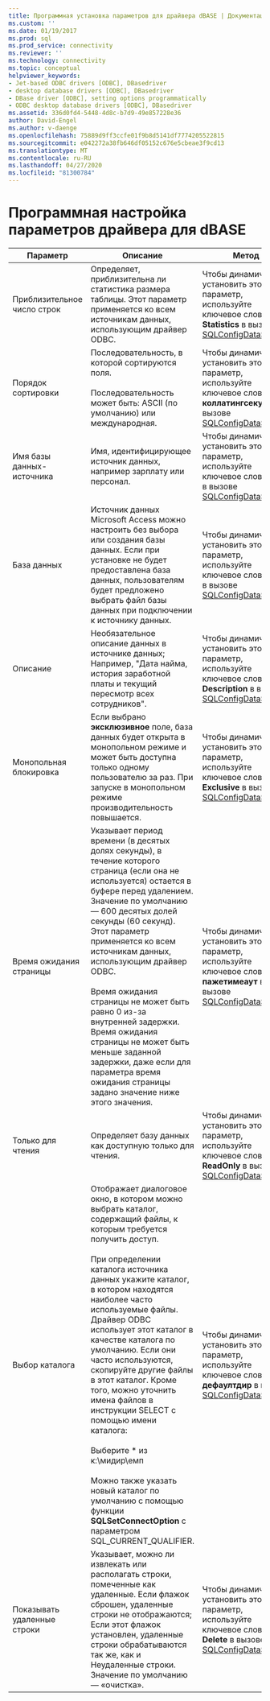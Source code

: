 ```yaml
---
title: Программная установка параметров для драйвера dBASE | Документация Майкрософт
ms.custom: ''
ms.date: 01/19/2017
ms.prod: sql
ms.prod_service: connectivity
ms.reviewer: ''
ms.technology: connectivity
ms.topic: conceptual
helpviewer_keywords:
- Jet-based ODBC drivers [ODBC], DBasedriver
- desktop database drivers [ODBC], DBasedriver
- DBase driver [ODBC], setting options programmatically
- ODBC desktop database drivers [ODBC], DBasedriver
ms.assetid: 336d0fd4-5448-4d8c-b7d9-49e857228e36
author: David-Engel
ms.author: v-daenge
ms.openlocfilehash: 75889d9ff3ccfe01f9b8d5141df7774205522815
ms.sourcegitcommit: e042272a38fb646df05152c676e5cbeae3f9cd13
ms.translationtype: MT
ms.contentlocale: ru-RU
ms.lasthandoff: 04/27/2020
ms.locfileid: "81300784"
---
```

# <a name="setting-options-programmatically-for-the-dbase-driver"></a>Программная настройка параметров драйвера для dBASE

|Параметр|Описание|Метод|  
|------------|-----------------|------------|  
|Приблизительное число строк|Определяет, приблизительна ли статистика размера таблицы. Этот параметр применяется ко всем источникам данных, использующим драйвер ODBC.|Чтобы динамически установить этот параметр, используйте ключевое слово **Statistics** в вызове [SQLConfigDataSource](../../odbc/microsoft/sqlconfigdatasource-dbase-driver.md).|  
|Порядок сортировки|Последовательность, в которой сортируются поля.<br /><br /> Последовательность может быть: ASCII (по умолчанию) или международная.|Чтобы динамически установить этот параметр, используйте ключевое слово **коллатингсекуенце** в вызове [SQLConfigDataSource](../../odbc/microsoft/sqlconfigdatasource-dbase-driver.md).|  
|Имя базы данных-источника|Имя, идентифицирующее источник данных, например зарплату или персонал.|Чтобы динамически установить этот параметр, используйте ключевое слово **DSN** в вызове [SQLConfigDataSource](../../odbc/microsoft/sqlconfigdatasource-dbase-driver.md).|  
|База данных|Источник данных Microsoft Access можно настроить без выбора или создания базы данных. Если при установке не будет предоставлена база данных, пользователям будет предложено выбрать файл базы данных при подключении к источнику данных.|Чтобы динамически установить этот параметр, используйте ключевое слово **ДБК** в вызове [SQLConfigDataSource](../../odbc/microsoft/sqlconfigdatasource-dbase-driver.md).|  
|Описание|Необязательное описание данных в источнике данных; Например, "Дата найма, история заработной платы и текущий пересмотр всех сотрудников".|Чтобы динамически установить этот параметр, используйте ключевое слово **Description** в вызове [SQLConfigDataSource](../../odbc/microsoft/sqlconfigdatasource-dbase-driver.md).|  
|Монопольная блокировка|Если выбрано **эксклюзивное** поле, база данных будет открыта в монопольном режиме и может быть доступна только одному пользователю за раз. При запуске в монопольном режиме производительность повышается.|Чтобы динамически установить этот параметр, используйте ключевое слово **Exclusive** в вызове [SQLConfigDataSource](../../odbc/microsoft/sqlconfigdatasource-dbase-driver.md).|  
|Время ожидания страницы|Указывает период времени (в десятых долях секунды), в течение которого страница (если она не используется) остается в буфере перед удалением. Значение по умолчанию — 600 десятых долей секунды (60 секунд). Этот параметр применяется ко всем источникам данных, использующим драйвер ODBC.<br /><br /> Время ожидания страницы не может быть равно 0 из-за внутренней задержки. Время ожидания страницы не может быть меньше заданной задержки, даже если для параметра время ожидания страницы задано значение ниже этого значения.|Чтобы динамически установить этот параметр, используйте ключевое слово **пажетимеаут** в вызове [SQLConfigDataSource](../../odbc/microsoft/sqlconfigdatasource-dbase-driver.md).|  
|Только для чтения|Определяет базу данных как доступную только для чтения.|Чтобы динамически установить этот параметр, используйте ключевое слово **ReadOnly** в вызове [SQLConfigDataSource](../../odbc/microsoft/sqlconfigdatasource-dbase-driver.md).|  
|Выбор каталога|Отображает диалоговое окно, в котором можно выбрать каталог, содержащий файлы, к которым требуется получить доступ.<br /><br /> При определении каталога источника данных укажите каталог, в котором находятся наиболее часто используемые файлы. Драйвер ODBC использует этот каталог в качестве каталога по умолчанию. Если они часто используются, скопируйте другие файлы в этот каталог. Кроме того, можно уточнить имена файлов в инструкции SELECT с помощью имени каталога:<br /><br /> Выберите \* из к:\мидир\емп<br /><br /> Можно также указать новый каталог по умолчанию с помощью функции **SQLSetConnectOption** с параметром SQL_CURRENT_QUALIFIER.|Чтобы динамически установить этот параметр, используйте ключевое слово **дефаултдир** в вызове [SQLConfigDataSource](../../odbc/microsoft/sqlconfigdatasource-dbase-driver.md).|  
|Показывать удаленные строки|Указывает, можно ли извлекать или располагать строки, помеченные как удаленные. Если флажок сброшен, удаленные строки не отображаются; Если этот флажок установлен, удаленные строки обрабатываются так же, как и Неудаленные строки. Значение по умолчанию — «очистка».|Чтобы динамически установить этот параметр, используйте ключевое слово **Delete** в вызове [SQLConfigDataSource](../../odbc/microsoft/sqlconfigdatasource-dbase-driver.md).|
